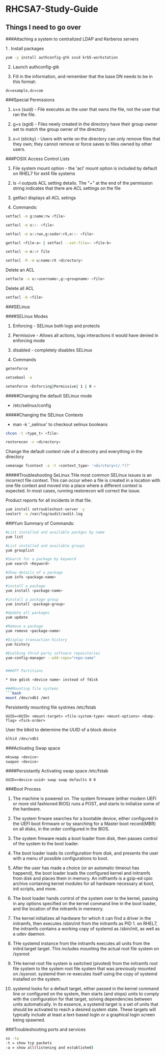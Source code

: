 # RHCSA7-Study-Guide
## Things I need to go over


###Attaching a system to centralized LDAP and Kerberos servers

1 . Install packages

```bash
yum -y install authconfig-gtk sssd krb5-workstation
```

2. Launch authconfig-gtk

3. Fill in the information, and remember that the base DN needs to be in this format: 

```shell
dc=example,dc=com
```

###Special Permissions

1. u+s (suid) - File executes as the user that owns the file, not the user that ran the file. 

2. g+s (sgid) - Files newly created in the directory have their group owner set to match the group owner of the directory.

3. o+t (sticky) - Users with write on the directory can only remove files that they own; they cannot remove or force saves to files owned by other users. 

###POSIX Access Control Lists

1. File system mount option - the 'acl' mount option is included by default on RHEL7 for ext4 file systems

2. ls -l outputs ACL setting details. The "+" at the end of the permission string indicates that there are ACL settings on the file

3. getfacl <file> displays all ACL setings

4. Commands: 

```bash
setfacl -m g:name:rw <file>
```

```bash
setfacl -m o::- <file>
```

```bash
setfacl -m u::rwx,g:sodor:rX,o::- <file>
```

```bash
getfacl <file-a> | setfacl --set-file=- <file-b>
```

```bash
setfacl -m m::r file
```

```bash
setfacl -R -m u:name:rX <directory>
```
Delete an ACL
```bash
setfacle -x u:<username>,g:<groupname> <file>
```
Delete all ACL
```bash
setfacl -b <file>
```

###SELinux

####SELinux Modes

1. Enforcing - SELinux both logs and protects 

2. Permissive - Allows all actions, logs interactions it would have denied in enforcing mode

3. disabled - completely disables SELinux

4. Commands

```bash
getenforce
```

```bash
setsebool -a
```

```bash
setenforce <Enforcing|Permissive| 1 | 0 >
```

#####Changing the default SELinux mode

* /etc/selinux/config

#####Changing the SELinux Contexts

* man -k '_selinux' to checkout selinux booleans

```bash
chcon -t <type_t> <file>
```

```bash
restorecon -v <directory>
```

Change the default context rule of a direcotry and everything in the directory

```bash
semanage fcontext -a -t <context_type> '<dirctory>(/.*)?'
```

#####Troubleshooting SeLinux
THe most common SELInux issues is an incorrect file context. This can occur when a file is created in a location with one file context and moved into a place where a different context is expected. In most cases, running restorecon will correct the issue.

Product reports for all incidents in that file. 
```bash
yum install setroubleshoot-server -y
sealert -a /var/log/audit/audit.log
```

###Yum
Summary of Commands:
```bash
#List installed and available packges by name
yum list 

#List installed and available groups
yum grouplist

#Search for a package by keyword
yum search <Keyword>

#Show details of a package
yum info <package-name>

#install a package
yum install <package-name>

#install a package group
yum install <package-group>

#Update all packages
yum update

#Remove a package
yum remove <package-name>

#Display transaction history
yum history

#Enalbing thrid party software repositories
yum-config-manager --add-repo="repo-name"


###GPT Partitions

* Use gdisk <device name> instead of fdisk

###Mounting file systems
```bash
mount /dev/vdb1 /mnt
```

Persistently mounting file systmes
/etc/fstab
```shell
UUID=<UUID>	<mount-target> <file-system-type> <mount-options> <dump-flag> <fsck-order>
```
User the blkid to determine the UUID of a block device
```bash
blkid /dev/vdb1
```

###Activating Swap space
```bash
mkswap <device>
swapon <device>
```
####Persistantly Activating swap space
/etc/fstab
```shell
UUID=<device-uuid> swap swap defaults 0 0
```
###Boot Process

1. The machine is powered on. The system firmware (either modern UEFI or more old fashioned BIOS) runs a POST, and starts to initialize some of the hardware. 

2. The system firware searches for a bootable device, either configured in the UEFI boot firmware or by searching for a Master boot record(MBR) on all disks, in the order configured in the BIOS. 

3. The system fimware reads a boot loader from disk, then passes control of the system to the boot loader.

4. The boot loader loads its configuration from disk, and presents the user with a menu of possible configurations to boot. 

5. After the user has made a choice (or an automatic timeout has happend), the boot loader loads the configured kernel and initramfs from disk and places them in memory. An initframfs is a gzip-ed cpio archive containing kernel modules for all hardware necessary at boot, init scripts, and more. 

6. The boot loader hands control of the system over to the kernel, passing in any options specified on the kernel command line in the boot loader, and the location of the initramfs in memeory. 

7. The kernel initializes all hardware for which it can find a driver in the initramfs, then executes /sbin/init from the initramfs as PID 1. on RHEL7, the initramfs contains a working copy of systemd as /sbin/init, as well as a udev daemon. 

8. THe systemd instance from the initramfs executes all units from the initrd.target target. This includes mounting the actual root file system on /sysroot

9. THe kernel root file system is switched (pivoted) from the initramfs root file system to the system root file system that was previously mounted on /sysroot. systemd then re-executes itself using the copy of systemd installed on the system.

10. systemd looks for a default target, either passed in the kernel command line or configured on the system, then starts (and stops) units to comply with the configuration for that target, solving dependencies between units automatically. In its essence, a systemd target is a set of units that should be activated to reach a desired system state. These targets will typically include at least a text-based login or a graphical login screen being spawned.

###Troubleshooting ports and services
```bash
ss -ta
-t = show tcp packets
-a = show all(listening and established)
```





